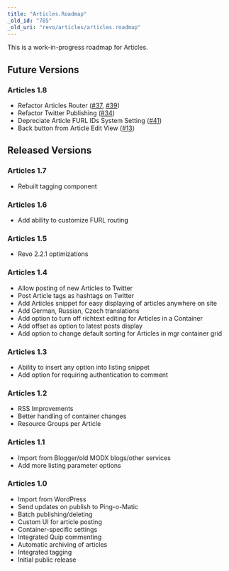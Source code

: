 ```yaml
---
title: "Articles.Roadmap"
_old_id: "785"
_old_uri: "revo/articles/articles.roadmap"
---
```


 This is a work-in-progress roadmap for Articles.

Future Versions
---------------

### Articles 1.8

- Refactor Articles Router ([\#37](https://github.com/modxcms/Articles/issues/37), [\#39](https://github.com/modxcms/Articles/issues/39))
- Refactor Twitter Publishing ([\#34](https://github.com/modxcms/Articles/issues/34))
- Depreciate Article FURL IDs System Setting ([\#41](https://github.com/modxcms/Articles/issues/41))
- Back button from Article Edit View ([\#13](https://github.com/modxcms/Articles/issues/13))

Released Versions
-----------------

### Articles 1.7

- Rebuilt tagging component

### Articles 1.6

- Add ability to customize FURL routing

### Articles 1.5

- Revo 2.2.1 optimizations

### Articles 1.4

- Allow posting of new Articles to Twitter
- Post Article tags as hashtags on Twitter
- Add Articles snippet for easy displaying of articles anywhere on site
- Add German, Russian, Czech translations
- Add option to turn off richtext editing for Articles in a Container
- Add offset as option to latest posts display
- Add option to change default sorting for Articles in mgr container grid

### Articles 1.3

- Ability to insert any option into listing snippet
- Add option for requiring authentication to comment

### Articles 1.2

- RSS Improvements
- Better handling of container changes
- Resource Groups per Article

### Articles 1.1

- Import from Blogger/old MODX blogs/other services
- Add more listing parameter options

### Articles 1.0

- Import from WordPress
- Send updates on publish to Ping-o-Matic
- Batch publishing/deleting
- Custom UI for article posting
- Container-specific settings
- Integrated Quip commenting
- Automatic archiving of articles
- Integrated tagging
- Initial public release